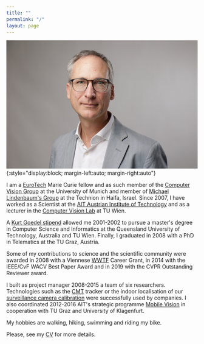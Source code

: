 ```yaml
---
title: ""
permalink: "/"
layout: page
---
```

![Me](assets/images/pflugfelder-3.jpg){:style="display:block; margin-left:auto; margin-right:auto"}

I am a [EuroTech](https://eurotech-universities.eu) Marie Curie fellow and as such member of the [Computer Vision Group](https://vision.in.tum.de/members/pfl) at the University of Munich and member of [Michael Lindenbaum's Group](https://mic.net.technion.ac.il) at the Technion in Haifa, Israel. Since 2007, I have worked as a Scientist at the [AIT Austrian Institute of Technology](https://www.ait.ac.at) and as a lecturer in the [Computer Vision Lab](https://cvl.tuwien.ac.at) at TU Wien.

A [Kurt Goedel stipend](https://kgs.logic.at) allowed me 2001-2002 to pursue a master's degree in Computer Science and Informatics at the Queensland University of Technology, Australia and TU Wien. Finally, I graduated in 2008 with a PhD in Telematics at the TU Graz, Austria.

Some of my contributions to science and the scientific community were awarded in 2008 with a Viennese [WWTF](https://www.wwtf.at/index.php?lang=EN) Career Grant, in 2014 with the IEEE/CvF WACV Best Paper Award and in 2019 with the CVPR Outstanding Reviewer award.

I built as project manager 2008-2015 a team of six researchers. Technologies such as the [CMT](https://www.gnebehay.com/cmt/) tracker or the indoor localisation of our [surveillance camera calibration](https://link.springer.com/content/pdf/10.1007/978-3-319-16199-0_12.pdf) were successfully used by companies. I also coordinated 2012-2016 AIT's strategic programme [Mobile Vision](https://www.ots.at/presseaussendung/OTS_20130910_OTS0063/ait-und-tu-graz-buendeln-staerken-in-der-internationalen-bildverarbeitungsforschung-bild) in cooperation with TU Graz and University of Klagenfurt.

My hobbies are walking, hiking, swimming and riding my bike.

Please, see my [CV](assets/docs/sci-cv-pflugfelder.pdf) for more details.

<!---
 I am programming in  

 [![Julia](https://upload.wikimedia.org/wikipedia/commons/thumb/1/1f/Julia_Programming_Language_Logo.svg/200px-Julia_Programming_Language_Logo.svg.png)](https://julialang.org)
--->
